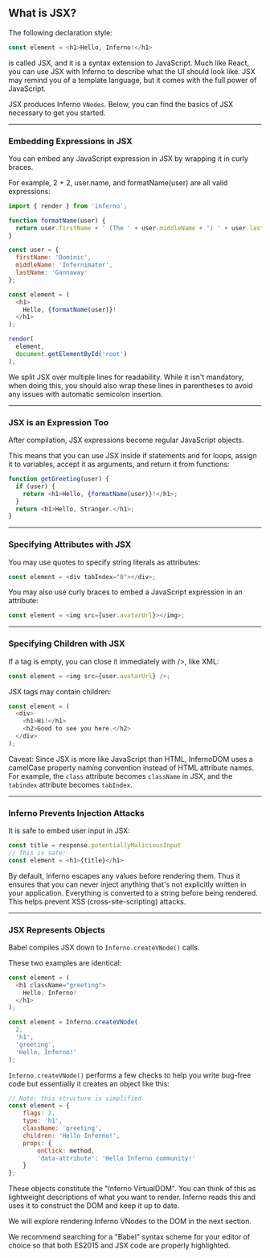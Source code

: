 What is JSX?
---
The following declaration style:
```javascript
const element = <h1>Hello, Inferno!</h1>
```
is called JSX, and it is a syntax extension to JavaScript. Much like React, you can use JSX with Inferno to describe what the UI should look like. JSX may remind you of a template language, but it comes with the full power of JavaScript.

JSX produces Inferno `VNodes`. Below, you can find the basics of JSX necessary to get you started.

---

### Embedding Expressions in JSX

You can embed any JavaScript expression in JSX by wrapping it in curly braces.

For example, 2 + 2, user.name, and formatName(user) are all valid expressions:
```javascript
import { render } from 'inferno';

function formatName(user) {
  return user.firstName + ' (The ' + user.middleName + ') ' + user.lastName;
}

const user = {
  firstName: 'Dominic',
  middleName: 'Infernimator',
  lastName: 'Gannaway'
};

const element = (
  <h1>
    Hello, {formatName(user)}!
  </h1>
);

render(
  element,
  document.getElementById('root')
);
```

We split JSX over multiple lines for readability. While it isn't mandatory, when doing this, you should also wrap these lines in parentheses to avoid any issues with automatic semicolon insertion.

---

### JSX is an Expression Too
After compilation, JSX expressions become regular JavaScript objects.

This means that you can use JSX inside if statements and for loops, assign it to variables, accept it as arguments, and return it from functions:
```javascript
function getGreeting(user) {
  if (user) {
    return <h1>Hello, {formatName(user)}!</h1>;
  }
  return <h1>Hello, Stranger.</h1>;
}
```
---

### Specifying Attributes with JSX
You may use quotes to specify string literals as attributes:

```javascript
const element = <div tabIndex="0"></div>;
```
You may also use curly braces to embed a JavaScript expression in an attribute:
```javascript
const element = <img src={user.avatarUrl}></img>;
```
---

### Specifying Children with JSX
If a tag is empty, you can close it immediately with />, like XML:
```javascript
const element = <img src={user.avatarUrl} />;
```
JSX tags may contain children:
```javascript
const element = (
  <div>
    <h1>Hi!</h1>
    <h2>Good to see you here.</h2>
  </div>
);
```
Caveat:
Since JSX is more like JavaScript than HTML, InfernoDOM uses a camelCase property naming convention instead of HTML attribute names.
For example, the `class` attribute becomes `className` in JSX, and the `tabindex` attribute becomes `tabIndex`.

---

### Inferno Prevents Injection Attacks
It is safe to embed user input in JSX:
```javascript
const title = response.potentiallyMaliciousInput
// This is safe:
const element = <h1>{title}</h1>
```
By default, Inferno escapes any values before rendering them. Thus it ensures that you can never inject anything that's not explicitly written in your application. Everything is converted to a string before being rendered. This helps prevent XSS (cross-site-scripting) attacks.

---

### JSX Represents Objects
Babel compiles JSX down to `Inferno.createVNode()` calls.

These two examples are identical:

```javascript
const element = (
  <h1 className="greeting">
    Hello, Inferno!
  </h1>
);

const element = Inferno.createVNode(
  2,
  'h1',
  'greeting',
  'Hello, Inferno!'
);

```

`Inferno.createVNode()` performs a few checks to help you write bug-free code but essentially it creates an object like this:

```javascript
// Note: this structure is simplified
const element = {
    flags: 2,
    type: 'h1',
    className: 'greeting',
    children: 'Hello Inferno!',
    props: {
        onClick: method,
        'data-attribute': 'Hello Inferno community!'
    }
};
```

These objects constitute the "Inferno VirtualDOM". You can think of this as lightweight descriptions of what you want to render. Inferno reads this and uses it to construct the DOM and keep it up to date.

We will explore rendering Inferno VNodes to the DOM in the next section.

We recommend searching for a "Babel" syntax scheme for your editor of choice so that both ES2015 and JSX code are properly highlighted.
